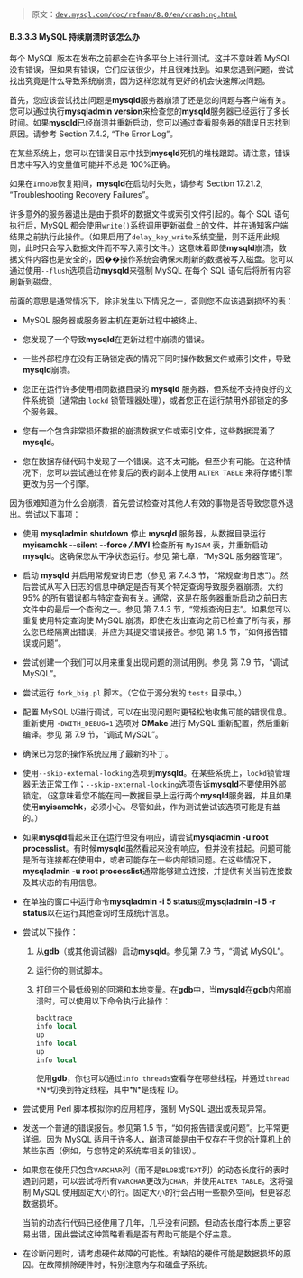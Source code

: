> 原文：[`dev.mysql.com/doc/refman/8.0/en/crashing.html`](https://dev.mysql.com/doc/refman/8.0/en/crashing.html)

#### B.3.3.3 MySQL 持续崩溃时该怎么办

每个 MySQL 版本在发布之前都会在许多平台上进行测试。这并不意味着 MySQL 没有错误，但如果有错误，它们应该很少，并且很难找到。如果您遇到问题，尝试找出究竟是什么导致系统崩溃，因为这样您就有更好的机会快速解决问题。

首先，您应该尝试找出问题是**mysqld**服务器崩溃了还是您的问题与客户端有关。您可以通过执行**mysqladmin version**来检查您的**mysqld**服务器已经运行了多长时间。如果**mysqld**已经崩溃并重新启动，您可以通过查看服务器的错误日志找到原因。请参考 Section 7.4.2, “The Error Log”。

在某些系统上，您可以在错误日志中找到**mysqld**死机的堆栈跟踪。请注意，错误日志中写入的变量值可能并不总是 100%正确。

如果在`InnoDB`恢复期间，**mysqld**在启动时失败，请参考 Section 17.21.2, “Troubleshooting Recovery Failures”。

许多意外的服务器退出是由于损坏的数据文件或索引文件引起的。每个 SQL 语句执行后，MySQL 都会使用`write()`系统调用更新磁盘上的文件，并在通知客户端结果之前执行此操作。（如果启用了`delay_key_write`系统变量，则不适用此规则，此时只会写入数据文件而不写入索引文件。）这意味着即使**mysqld**崩溃，数据文件内容也是安全的，因��操作系统会确保未刷新的数据被写入磁盘。您可以通过使用`--flush`选项启动**mysqld**来强制 MySQL 在每个 SQL 语句后将所有内容刷新到磁盘。

前面的意思是通常情况下，除非发生以下情况之一，否则您不应该遇到损坏的表：

+   MySQL 服务器或服务器主机在更新过程中被终止。

+   您发现了一个导致**mysqld**在更新过程中崩溃的错误。

+   一些外部程序在没有正确锁定表的情况下同时操作数据文件或索引文件，导致**mysqld**崩溃。

+   您正在运行许多使用相同数据目录的 **mysqld** 服务器，但系统不支持良好的文件系统锁（通常由 `lockd` 锁管理器处理），或者您正在运行禁用外部锁定的多个服务器。

+   您有一个包含非常损坏数据的崩溃数据文件或索引文件，这些数据混淆了 **mysqld**。

+   您在数据存储代码中发现了一个错误。这不太可能，但至少有可能。在这种情况下，您可以尝试通过在修复后的表的副本上使用 `ALTER TABLE` 来将存储引擎更改为另一个引擎。

因为很难知道为什么会崩溃，首先尝试检查对其他人有效的事物是否导致您意外退出。尝试以下事项：

+   使用 **mysqladmin shutdown** 停止 **mysqld** 服务器，从数据目录运行 **myisamchk --silent --force */*.MYI** 检查所有 `MyISAM` 表，并重新启动 **mysqld**。这确保您从干净状态运行。参见 第七章，“MySQL 服务器管理”。

+   启动 **mysqld** 并启用常规查询日志（参见 第 7.4.3 节，“常规查询日志”）。然后尝试从写入日志的信息中确定是否有某个特定查询导致服务器崩溃。大约 95% 的所有错误都与特定查询有关。通常，这是在服务器重新启动之前日志文件中的最后一个查询之一。参见 第 7.4.3 节，“常规查询日志”。如果您可以重复使用特定查询使 MySQL 崩溃，即使在发出查询之前已检查了所有表，那么您已经隔离出错误，并应为其提交错误报告。参见 第 1.5 节，“如何报告错误或问题”。

+   尝试创建一个我们可以用来重复出现问题的测试用例。参见 第 7.9 节，“调试 MySQL”。

+   尝试运行 `fork_big.pl` 脚本。（它位于源分发的 `tests` 目录中。）

+   配置 MySQL 以进行调试，可以在出现问题时更轻松地收集可能的错误信息。重新使用 `-DWITH_DEBUG=1` 选项对 **CMake** 进行 MySQL 重新配置，然后重新编译。参见 第 7.9 节，“调试 MySQL”。

+   确保已为您的操作系统应用了最新的补丁。

+   使用`--skip-external-locking`选项到**mysqld**。在某些系统上，`lockd`锁管理器无法正常工作；`--skip-external-locking`选项告诉**mysqld**不要使用外部锁定。（这意味着您不能在同一数据目录上运行两个**mysqld**服务器，并且如果使用**myisamchk**，必须小心。尽管如此，作为测试尝试该选项可能是有益的。）

+   如果**mysqld**看起来正在运行但没有响应，请尝试**mysqladmin -u root processlist**。有时候**mysqld**虽然看起来没有响应，但并没有挂起。问题可能是所有连接都在使用中，或者可能存在一些内部锁问题。在这些情况下，**mysqladmin -u root processlist**通常能够建立连接，并提供有关当前连接数及其状态的有用信息。

+   在单独的窗口中运行命令**mysqladmin -i 5 status**或**mysqladmin -i 5 -r status**以在运行其他查询时生成统计信息。

+   尝试以下操作：

    1.  从**gdb**（或其他调试器）启动**mysqld**。参见第 7.9 节，“调试 MySQL”。

    1.  运行你的测试脚本。

    1.  打印三个最低级别的回溯和本地变量。在**gdb**中，当**mysqld**在**gdb**内部崩溃时，可以使用以下命令执行此操作：

        ```sql
        backtrace
        info local
        up
        info local
        up
        info local
        ```

        使用**gdb**，你也可以通过`info threads`查看存在哪些线程，并通过`thread *`N`*`切换到特定线程，其中*`N`*是线程 ID。

+   尝试使用 Perl 脚本模拟你的应用程序，强制 MySQL 退出或表现异常。

+   发送一个普通的错误报告。参见第 1.5 节，“如何报告错误或问题”。比平常更详细。因为 MySQL 适用于许多人，崩溃可能是由于仅存在于您的计算机上的某些东西（例如，与您特定的系统库相关的错误）。

+   如果您在使用只包含`VARCHAR`列（而不是`BLOB`或`TEXT`列）的动态长度行的表时遇到问题，可以尝试将所有`VARCHAR`更改为`CHAR`，并使用`ALTER TABLE`。这将强制 MySQL 使用固定大小的行。固定大小的行会占用一些额外空间，但更容忍数据损坏。

    当前的动态行代码已经使用了几年，几乎没有问题，但动态长度行本质上更容易出错，因此尝试这种策略看看是否有帮助可能是个好主意。

+   在诊断问题时，请考虑硬件故障的可能性。有缺陷的硬件可能是数据损坏的原因。在故障排除硬件时，特别注意内存和磁盘子系统。
